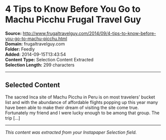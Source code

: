 # 4 Tips to Know Before You Go to Machu Picchu Frugal Travel Guy

**Source:** http://www.frugaltravelguy.com/2014/09/4-tips-to-know-before-you-go-to-machu-picchu.html  
**Domain:** frugaltravelguy.com  
**Folder:** Feedly  
**Added:** 2014-09-15T13:43:54  
**Content Type:** Selection Content Extracted  
**Selection Length:** 299 characters  


---

## Selected Content

The sacred Inca site of Machu Picchu in Peru is on most travelers’ bucket list and with the abundance of affordable flights popping up this year many have been able to make their dream of visiting the site come true. Fortunately my friend and I were lucky enough to be among that group. The trip […]

---

*This content was extracted from your Instapaper Selection field.*